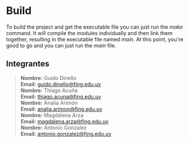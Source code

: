 
# Build
To build the project and get the executable file you can just run the *make* command.
It will compile the modules individually and then link them together, resulting in the executable file named *main*.
At this point, you're good to go and you can just run the *main* file.

## Integrantes
>
> **Nombre:** Guido Dinello <br>
**Email:** guido.dinello@fing.edu.uy <br>
**Nombre:** Thiago Acuña <br>
**Email:** thiago.acuna@fing.edu.uy <br>
**Nombre:** Analia Arimón <br>
**Email:** analia.arimon@fing.edu.uy <br> 
**Nombre:** Magdalena Arza <br>
**Email:** magdalena.arza@fing.edu.uy <br> 
**Nombre:** Antonio Gonzalez<br>
**Email:** antonio.gonzalez@fing.edu.uy <br>

